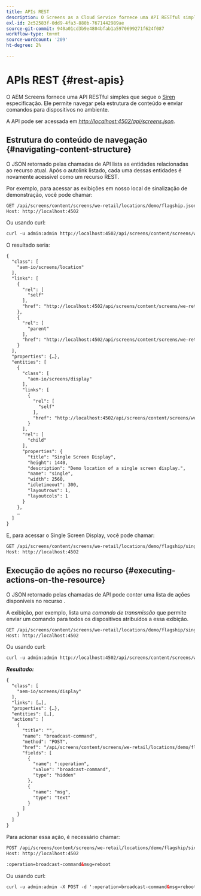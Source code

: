 ```yaml
---
title: APIs REST
description: O Screens as a Cloud Service fornece uma API RESTful simples que segue a especificação Siren. Siga esta página para saber como navegar pela estrutura de conteúdo e enviar comandos para dispositivos no ambiente.
exl-id: 2c52583f-0dd9-4fa3-880b-7671442989ae
source-git-commit: 940a01cd3b9e4804bfab1a5970699271f624f087
workflow-type: tm+mt
source-wordcount: '209'
ht-degree: 2%

---
```


# APIs REST {#rest-apis}

O AEM Screens fornece uma API RESTful simples que segue o [Siren](https://github.com/kevinswiber/siren) especificação. Ele permite navegar pela estrutura de conteúdo e enviar comandos para dispositivos no ambiente.

A API pode ser acessada em [*http://localhost:4502/api/screens.json*](http://localhost:4502/api/screens.json).

## Estrutura do conteúdo de navegação {#navigating-content-structure}

O JSON retornado pelas chamadas de API lista as entidades relacionadas ao recurso atual. Após o autolink listado, cada uma dessas entidades é novamente acessível como um recurso REST.

Por exemplo, para acessar as exibições em nosso local de sinalização de demonstração, você pode chamar:

```xml
GET /api/screens/content/screens/we-retail/locations/demo/flagship.json HTTP/1.1
Host: http://localhost:4502
```

Ou usando curl:

```xml
curl -u admin:admin http://localhost:4502/api/screens/content/screens/we-retail/locations/demo/flagship.json
```

O resultado seria:

```xml
{
  "class": [
    "aem-io/screens/location"
  ],
  "links": [
    {
      "rel": [
        "self"
      ],
      "href": "http://localhost:4502/api/screens/content/screens/we-retail/locations/demo/flagship.json"
    },
    {
      "rel": [
        "parent"
      ],
      "href": "http://localhost:4502/api/screens/content/screens/we-retail/locations/demo.json"
    }
  ],
  "properties": {…},
  "entities": [
    {
      "class": [
        "aem-io/screens/display"
      ],
      "links": [
        {
          "rel": [
            "self"
          ],
          "href": "http://localhost:4502/api/screens/content/screens/we-retail/locations/demo/flagship/single.json"
        }
      ],
      "rel": [
        "child"
      ],
      "properties": {
        "title": "Single Screen Display",
        "height": 1440,
        "description": "Demo location of a single screen display.",
        "name": "single",
        "width": 2560,
        "idletimeout": 300,
        "layoutrows": 1,
        "layoutcols": 1
      }
    },
    …
  ]
}
```

E, para acessar o Single Screen Display, você pode chamar:

```xml
GET /api/screens/content/screens/we-retail/locations/demo/flagship/single.json HTTP/1.1
Host: http://localhost:4502
```

## Execução de ações no recurso {#executing-actions-on-the-resource}

O JSON retornado pelas chamadas de API pode conter uma lista de ações disponíveis no recurso .

A exibição, por exemplo, lista uma *comando de transmissão* que permite enviar um comando para todos os dispositivos atribuídos a essa exibição.

```xml
GET /api/screens/content/screens/we-retail/locations/demo/flagship/single.json HTTP/1.1
Host: http://localhost:4502
```

Ou usando curl:

```xml
curl -u admin:admin http://localhost:4502/api/screens/content/screens/we-retail/locations/demo/flagship/single.json
```

***Resultado:***

```xml
{
  "class": [
    "aem-io/screens/display"
  ],
  "links": […],
  "properties": {…},
  "entities": […],
  "actions": [
    {
      "title": "",
      "name": "broadcast-command",
      "method": "POST",
      "href": "/api/screens/content/screens/we-retail/locations/demo/flagship/single",
      "fields": [
        {
          "name": ":operation",
          "value": "broadcast-command",
          "type": "hidden"
        },
        {
          "name": "msg",
          "type": "text"
        }
      ]
    }
  ]
}
```

Para acionar essa ação, é necessário chamar:

```xml
POST /api/screens/content/screens/we-retail/locations/demo/flagship/single.json HTTP/1.1
Host: http://localhost:4502

:operation=broadcast-command&msg=reboot
```

Ou usando curl:

```xml
curl -u admin:admin -X POST -d ':operation=broadcast-command&msg=reboot' http://localhost:4502/api/screens/content/screens/we-retail/locations/demo/flagship/single.json
```
